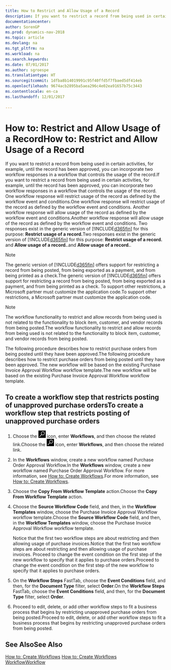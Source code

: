 ```yaml
---
title: How to Restrict and Allow Usage of a Record
description: If you want to restrict a record from being used in certain activities, for example, until the record has been approved, you can incorporate two workflow responses in a workflow that controls the usage of the record.
documentationcenter: 
author: SorenGP
ms.prod: dynamics-nav-2018
ms.topic: article
ms.devlang: na
ms.tgt_pltfrm: na
ms.workload: na
ms.search.keywords: 
ms.date: 07/01/2017
ms.author: sgroespe
ms.translationtype: HT
ms.sourcegitcommit: 1dfba8b14019991c95f40ffd5f7fbaed5df414eb
ms.openlocfilehash: 9674acb2895ba5aea296c4e02ea91657b75c3443
ms.contentlocale: en-ca
ms.lasthandoff: 12/01/2017

---
```

# <a name="how-to-restrict-and-allow-usage-of-a-record"></a><span data-ttu-id="fb135-103">How to: Restrict and Allow Usage of a Record</span><span class="sxs-lookup"><span data-stu-id="fb135-103">How to: Restrict and Allow Usage of a Record</span></span>
<span data-ttu-id="fb135-104">If you want to restrict a record from being used in certain activities, for example, until the record has been approved, you can incorporate two workflow responses in a workflow that controls the usage of the record.</span><span class="sxs-lookup"><span data-stu-id="fb135-104">If you want to restrict a record from being used in certain activities, for example, until the record has been approved, you can incorporate two workflow responses in a workflow that controls the usage of the record.</span></span> <span data-ttu-id="fb135-105">One workflow response will restrict usage of the record as defined by the workflow event and conditions.</span><span class="sxs-lookup"><span data-stu-id="fb135-105">One workflow response will restrict usage of the record as defined by the workflow event and conditions.</span></span> <span data-ttu-id="fb135-106">Another workflow response will allow usage of the record as defined by the workflow event and conditions.</span><span class="sxs-lookup"><span data-stu-id="fb135-106">Another workflow response will allow usage of the record as defined by the workflow event and conditions.</span></span> <span data-ttu-id="fb135-107">Two responses exist in the generic version of [!INCLUDE[d365fin](includes/d365fin_md.md)] for this purpose: **Restrict usage of a record.**</span><span class="sxs-lookup"><span data-stu-id="fb135-107">Two responses exist in the generic version of [!INCLUDE[d365fin](includes/d365fin_md.md)] for this purpose: **Restrict usage of a record.**</span></span> <span data-ttu-id="fb135-108">and **Allow usage of a record.**.</span><span class="sxs-lookup"><span data-stu-id="fb135-108">and **Allow usage of a record.**.</span></span>

> [!NOTE]  
>  <span data-ttu-id="fb135-109">The generic version of [!INCLUDE[d365fin](includes/d365fin_md.md)] offers support for restricting a record from being posted, from being exported as a payment, and from being printed as a check.</span><span class="sxs-lookup"><span data-stu-id="fb135-109">The generic version of [!INCLUDE[d365fin](includes/d365fin_md.md)] offers support for restricting a record from being posted, from being exported as a payment, and from being printed as a check.</span></span> <span data-ttu-id="fb135-110">To support other restrictions, a Microsoft partner must customize the application code.</span><span class="sxs-lookup"><span data-stu-id="fb135-110">To support other restrictions, a Microsoft partner must customize the application code.</span></span>  

> [!NOTE]  
>  <span data-ttu-id="fb135-111">The workflow functionality to restrict and allow records from being used is not related to the functionality to block item, customer, and vendor records from being posted.</span><span class="sxs-lookup"><span data-stu-id="fb135-111">The workflow functionality to restrict and allow records from being used is not related to the functionality to block item, customer, and vendor records from being posted.</span></span>

<span data-ttu-id="fb135-112">The following procedure describes how to restrict purchase orders from being posted until they have been approved.</span><span class="sxs-lookup"><span data-stu-id="fb135-112">The following procedure describes how to restrict purchase orders from being posted until they have been approved.</span></span> <span data-ttu-id="fb135-113">The new workflow will be based on the existing Purchase Invoice Approval Workflow workflow template.</span><span class="sxs-lookup"><span data-stu-id="fb135-113">The new workflow will be based on the existing Purchase Invoice Approval Workflow workflow template.</span></span>  

## <a name="to-create-a-workflow-step-that-restricts-posting-of-unapproved-purchase-orders"></a><span data-ttu-id="fb135-114">To create a workflow step that restricts posting of unapproved purchase orders</span><span class="sxs-lookup"><span data-stu-id="fb135-114">To create a workflow step that restricts posting of unapproved purchase orders</span></span>  
1. <span data-ttu-id="fb135-115">Choose the ![Search for Page or Report](media/ui-search/search_small.png "Search for Page or Report icon") icon, enter **Workflows**, and then choose the related link.</span><span class="sxs-lookup"><span data-stu-id="fb135-115">Choose the ![Search for Page or Report](media/ui-search/search_small.png "Search for Page or Report icon") icon, enter **Workflows**, and then choose the related link.</span></span>  
2. <span data-ttu-id="fb135-116">In the **Workflows** window, create a new workflow named Purchase Order Approval Workflow.</span><span class="sxs-lookup"><span data-stu-id="fb135-116">In the **Workflows** window, create a new workflow named Purchase Order Approval Workflow.</span></span> <span data-ttu-id="fb135-117">For more information, see [How to: Create Workflows](across-how-to-create-workflows.md).</span><span class="sxs-lookup"><span data-stu-id="fb135-117">For more information, see [How to: Create Workflows](across-how-to-create-workflows.md).</span></span>  
3. <span data-ttu-id="fb135-118">Choose the **Copy From Workflow Template** action.</span><span class="sxs-lookup"><span data-stu-id="fb135-118">Choose the **Copy From Workflow Template** action.</span></span>  
4. <span data-ttu-id="fb135-119">Choose the **Source Workflow Code** field, and then, in the **Workflow Templates** window, choose the Purchase Invoice Approval Workflow workflow template.</span><span class="sxs-lookup"><span data-stu-id="fb135-119">Choose the **Source Workflow Code** field, and then, in the **Workflow Templates** window, choose the Purchase Invoice Approval Workflow workflow template.</span></span>  

     <span data-ttu-id="fb135-120">Notice that the first two workflow steps are about restricting and then allowing usage of purchase invoices.</span><span class="sxs-lookup"><span data-stu-id="fb135-120">Notice that the first two workflow steps are about restricting and then allowing usage of purchase invoices.</span></span> <span data-ttu-id="fb135-121">Proceed to change the event condition on the first step of the new workflow to specify that it applies to purchase orders.</span><span class="sxs-lookup"><span data-stu-id="fb135-121">Proceed to change the event condition on the first step of the new workflow to specify that it applies to purchase orders.</span></span>  
5. <span data-ttu-id="fb135-122">On the **Workflow Steps** FastTab, choose the **Event Conditions** field, and then, for the **Document Type** filter, select **Order**.</span><span class="sxs-lookup"><span data-stu-id="fb135-122">On the **Workflow Steps** FastTab, choose the **Event Conditions** field, and then, for the **Document Type** filter, select **Order**.</span></span>  
6. <span data-ttu-id="fb135-123">Proceed to edit, delete, or add other workflow steps to fit a business process that begins by restricting unapproved purchase orders from being posted.</span><span class="sxs-lookup"><span data-stu-id="fb135-123">Proceed to edit, delete, or add other workflow steps to fit a business process that begins by restricting unapproved purchase orders from being posted.</span></span>  

## <a name="see-also"></a><span data-ttu-id="fb135-124">See Also</span><span class="sxs-lookup"><span data-stu-id="fb135-124">See Also</span></span>  
<span data-ttu-id="fb135-125">[How to: Create Workflows](across-how-to-create-workflows.md) </span><span class="sxs-lookup"><span data-stu-id="fb135-125">[How to: Create Workflows](across-how-to-create-workflows.md) </span></span>  
[<span data-ttu-id="fb135-126">Workflow</span><span class="sxs-lookup"><span data-stu-id="fb135-126">Workflow</span></span>](across-workflow.md)   

